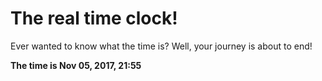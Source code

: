 # The real time clock!

Ever wanted to know what the time is? Well, your journey is about to end!

**The time is Nov 05, 2017, 21:55**